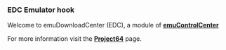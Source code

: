 ### EDC Emulator hook

Welcome to emuDownloadCenter (EDC), a module of [**emuControlCenter**](https://github.com/PhoenixInteractiveNL/emuControlCenter/wiki/)

For more information visit the [**Project64**](https://github.com/PhoenixInteractiveNL/emuDownloadCenter/wiki/Emulator-project64#menu) page.
